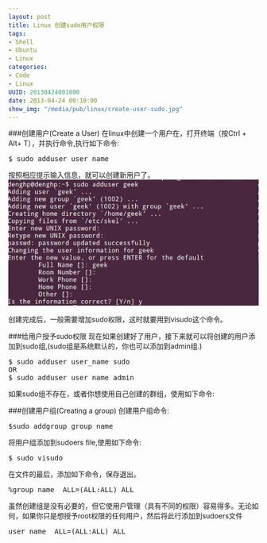 ```yaml
--- 
layout: post
title: Linux 创建sudo用户权限
tags: 
- Shell
- Ubuntu
- Linux
categories:
- Code
- Linux
UUID: 20130424001000
date: 2013-04-24 00:10:00
show_img: "/media/pub/linux/create-user-sudo.jpg"
---
```



###创建用户(Create a User)
在linux中创建一个用户在，打开终端（按Ctrl + Alt+ T），并执行命令,执行如下命令:
<pre id="bash">
$ sudo adduser user_name
</pre>
按照相应提示输入信息，就可以创建新用户了。
<a href="{{site.url}}/media/pub/linux/create-user-sudo.jpg" alt="create user sudo" rel="prettyPhoto[{{page.UUID}}]">
  <img src="/media/pub/linux/create-user-sudo.jpg" width="560px"  alt="create user sudo" />
</a>

创建完成后，一般需要增加sudo权限，这时就要用到visudo这个命令。

###给用户授予sudo权限
现在如果创建好了用户，接下来就可以将创建的用户添加到sudo组,(sudo组是系统默认的，你也可以添加到admin组.)
<pre id="bash">
$ sudo adduser user_name sudo
OR
$ sudo adduser user_name admin
</pre>

如果sudo组不存在，或者你想使用自己创建的群组，使用如下命令:

###创建用户组(Creating a group)
创建用户组命令:
<pre id="bash">
$sudo addgroup group_name
</pre>

将用户组添加到sudoers file,使用如下命令:
<pre id="bash">
$ sudo visudo
</pre>

在文件的最后，添加如下命令，保存退出。
<pre id="bash">
%group_name  ALL=(ALL:ALL) ALL
</pre>

虽然创建组是没有必要的，但它使用户管理（具有不同的权限）容易得多。无论如何，如果你只是想授予root权限的任何用户，然后将此行添加到sudoers文件 
<pre id="bash">
user_name  ALL=(ALL:ALL) ALL
</pre>
